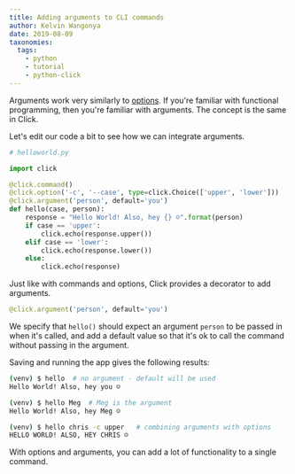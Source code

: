 ```yaml
---
title: Adding arguments to CLI commands
author: Kelvin Wangonya
date: 2019-08-09
taxonomies:
  tags:
    - python
    - tutorial
    - python-click
---
```


Arguments work very similarly to [options](https://wangonya.com/blog/adding-options-to-cli-commands/). If you're familiar with functional programming, then you're familiar with arguments. The concept is the same in Click.

<!--more-->

Let's edit our code a bit to see how we can integrate arguments.

```python
# helloworld.py

import click

@click.command()
@click.option('-c', '--case', type=click.Choice(['upper', 'lower']))
@click.argument('person', default='you')
def hello(case, person):
    response = "Hello World! Also, hey {} ☺️".format(person)
    if case == 'upper':
        click.echo(response.upper())
    elif case == 'lower':
        click.echo(response.lower())
    else:
        click.echo(response)
```

Just like with commands and options, Click provides a decorator to add arguments.

```python
@click.argument('person', default='you')
```

We specify that `hello()` should expect an argument `person` to be passed in when it's called, and add a default value so that it's ok to call the command without passing in the argument.

Saving and running the app gives the following results:

```bash
(venv) $ hello  # no argument - default will be used
Hello World! Also, hey you ☺️

(venv) $ hello Meg  # Meg is the argument
Hello World! Also, hey Meg ☺️

(venv) $ hello chris -c upper   # combining arguments with options
HELLO WORLD! ALSO, HEY CHRIS ☺️
```

With options and arguments, you can add a lot of functionality to a single command.
